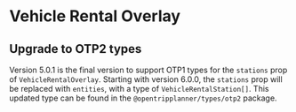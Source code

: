 # Vehicle Rental Overlay

## Upgrade to OTP2 types

Version 5.0.1 is the final version to support OTP1 types for the `stations` prop of `VehicleRentalOverlay`. Starting with version 6.0.0, the `stations` prop will be replaced with `entities`, with a type of `VehicleRentalStation[]`. This updated type can be found in the `@opentripplanner/types/otp2` package.
